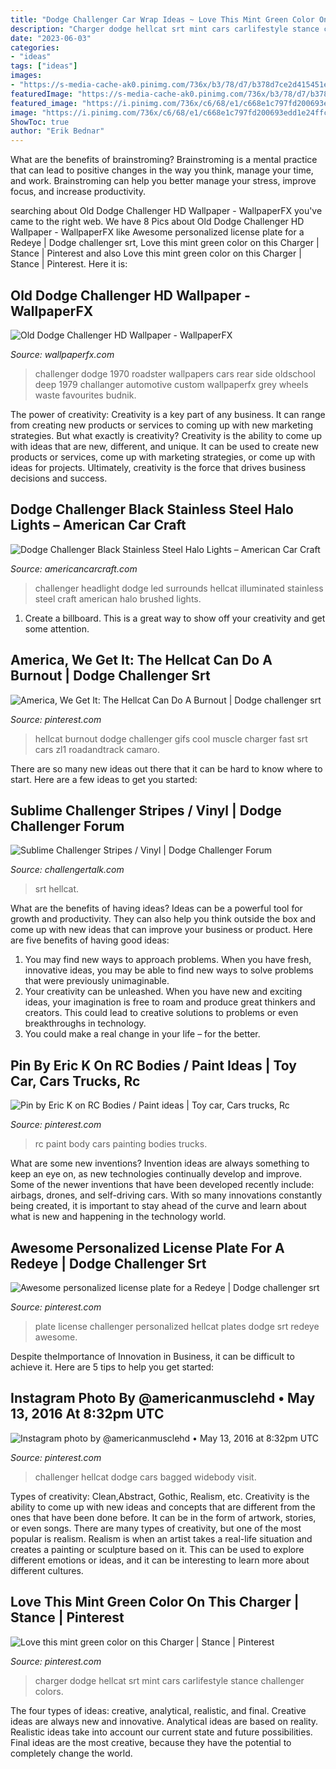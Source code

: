 ```yaml
---
title: "Dodge Challenger Car Wrap Ideas ~ Love This Mint Green Color On This Charger"
description: "Charger dodge hellcat srt mint cars carlifestyle stance challenger colors"
date: "2023-06-03"
categories:
- "ideas"
tags: ["ideas"]
images:
- "https://s-media-cache-ak0.pinimg.com/736x/b3/78/d7/b378d7ce2d415451ed6e7c89cec51a49.jpg"
featuredImage: "https://s-media-cache-ak0.pinimg.com/736x/b3/78/d7/b378d7ce2d415451ed6e7c89cec51a49.jpg"
featured_image: "https://i.pinimg.com/736x/c6/68/e1/c668e1c797fd200693edd1e24ffcbd6d.jpg"
image: "https://i.pinimg.com/736x/c6/68/e1/c668e1c797fd200693edd1e24ffcbd6d.jpg"
ShowToc: true
author: "Erik Bednar"
---
```



What are the benefits of brainstroming?
Brainstroming is a mental practice that can lead to positive changes in the way you think, manage your time, and work. Brainstroming can help you better manage your stress, improve focus, and increase productivity.

	

		
searching about Old Dodge Challenger HD Wallpaper - WallpaperFX you've came to the right web. We have 8 Pics about Old Dodge Challenger HD Wallpaper - WallpaperFX like Awesome personalized license plate for a Redeye | Dodge challenger srt, Love this mint green color on this Charger | Stance | Pinterest and also Love this mint green color on this Charger | Stance | Pinterest. Here it is:
		
    
## Old Dodge Challenger HD Wallpaper - WallpaperFX

<img loading=lazy src="https://wallpaperfx.com/uploads/wallpapers/2012/03/01/8355/preview_old-dodge-challenger.jpeg" onerror="this.onerror=null;this.src='https://tse2.mm.bing.net/th?id=OIP.epOJSnXjAEGP7-AQg61UkwHaEK&amp;pid=15.1';" alt="Old Dodge Challenger HD Wallpaper - WallpaperFX">

_Source: wallpaperfx.com_

>challenger dodge 1970 roadster wallpapers cars rear side oldschool deep 1979 challanger automotive custom wallpaperfx grey wheels waste favourites budnik. 

	

The power of creativity:
Creativity is a key part of any business. It can range from creating new products or services to coming up with new marketing strategies. But what exactly is creativity?
Creativity is the ability to come up with ideas that are new, different, and unique. It can be used to create new products or services, come up with marketing strategies, or come up with ideas for projects. Ultimately, creativity is the force that drives business decisions and success.

    
## Dodge Challenger Black Stainless Steel Halo Lights – American Car Craft

<img loading=lazy src="https://cdn.shopify.com/s/files/1/0985/6994/products/2015-2018-dodge-challenger-led-headlight-surrounds-american-car-craft-507579.jpg?v=1552409407" onerror="this.onerror=null;this.src='https://tse4.mm.bing.net/th?id=OIP.HcMqlAUbuON-QI3kBmN7eAHaE8&amp;pid=15.1';" alt="Dodge Challenger Black Stainless Steel Halo Lights – American Car Craft">

_Source: americancarcraft.com_

>challenger headlight dodge led surrounds hellcat illuminated stainless steel craft american halo brushed lights. 

	

1. Create a billboard. This is a great way to show off your creativity and get some attention.

    
## America, We Get It: The Hellcat Can Do A Burnout | Dodge Challenger Srt

<img loading=lazy src="https://i.pinimg.com/originals/9b/76/09/9b76090e7bb6b479f42bdfc30de44441.gif" onerror="this.onerror=null;this.src='https://tse3.mm.bing.net/th?id=OIP.XPp5748sjNFytvyff8ZvpQHaDK&amp;pid=15.1';" alt="America, We Get It: The Hellcat Can Do A Burnout | Dodge challenger srt">

_Source: pinterest.com_

>hellcat burnout dodge challenger gifs cool muscle charger fast srt cars zl1 roadandtrack camaro. 

	

There are so many new ideas out there that it can be hard to know where to start. Here are a few ideas to get you started: 

    
## Sublime Challenger Stripes / Vinyl | Dodge Challenger Forum

<img loading=lazy src="https://dqzrr9k4bjpzk.cloudfront.net/images/16058311/972028268.jpg" onerror="this.onerror=null;this.src='https://tse2.mm.bing.net/th?id=OIP.zRI7yL2IrDLpMzM8Nv10ZAHaEq&amp;pid=15.1';" alt="Sublime Challenger Stripes / Vinyl | Dodge Challenger Forum">

_Source: challengertalk.com_

>srt hellcat. 

	

What are the benefits of having ideas?
Ideas can be a powerful tool for growth and productivity. They can also help you think outside the box and come up with new ideas that can improve your business or product. Here are five benefits of having good ideas: 
1. You may find new ways to approach problems. When you have fresh, innovative ideas, you may be able to find new ways to solve problems that were previously unimaginable. 
2. Your creativity can be unleashed. When you have new and exciting ideas, your imagination is free to roam and produce great thinkers and creators. This could lead to creative solutions to problems or even breakthroughs in technology. 
3. You could make a real change in your life – for the better.

    
## Pin By Eric K On RC Bodies / Paint Ideas | Toy Car, Cars Trucks, Rc

<img loading=lazy src="https://i.pinimg.com/736x/32/69/8d/32698d2f6bd7f21e34bfb194b5d5e3a8.jpg" onerror="this.onerror=null;this.src='https://tse1.mm.bing.net/th?id=OIP.HgiZEyV2wwocNySts6E_fgHaHa&amp;pid=15.1';" alt="Pin by Eric K on RC Bodies / Paint ideas | Toy car, Cars trucks, Rc">

_Source: pinterest.com_

>rc paint body cars painting bodies trucks. 

	

What are some new inventions?
Invention ideas are always something to keep an eye on, as new technologies continually develop and improve. Some of the newer inventions that have been developed recently include: airbags, drones, and self-driving cars. With so many innovations constantly being created, it is important to stay ahead of the curve and learn about what is new and happening in the technology world.

    
## Awesome Personalized License Plate For A Redeye | Dodge Challenger Srt

<img loading=lazy src="https://i.pinimg.com/736x/c6/68/e1/c668e1c797fd200693edd1e24ffcbd6d.jpg" onerror="this.onerror=null;this.src='https://tse4.mm.bing.net/th?id=OIP.pMU75RT9lzZjhnD85TK3mwHaHW&amp;pid=15.1';" alt="Awesome personalized license plate for a Redeye | Dodge challenger srt">

_Source: pinterest.com_

>plate license challenger personalized hellcat plates dodge srt redeye awesome. 

	

Despite theImportance of Innovation in Business, it can be difficult to achieve it. Here are 5 tips to help you get started: 

    
## Instagram Photo By @americanmusclehd • May 13, 2016 At 8:32pm UTC

<img loading=lazy src="https://i.pinimg.com/736x/b1/01/a1/b101a119fca241ffa5fa7f866196a40f--gt-cars-dodge-challenger.jpg" onerror="this.onerror=null;this.src='https://tse4.mm.bing.net/th?id=OIP._f2J4fR7-xtAiY6iK5cmWAHaHa&amp;pid=15.1';" alt="Instagram photo by @americanmusclehd • May 13, 2016 at 8:32pm UTC">

_Source: pinterest.com_

>challenger hellcat dodge cars bagged widebody visit. 

	

Types of creativity: Clean,Abstract, Gothic, Realism, etc.
Creativity is the ability to come up with new ideas and concepts that are different from the ones that have been done before. It can be in the form of artwork, stories, or even songs. There are many types of creativity, but one of the most popular is realism. Realism is when an artist takes a real-life situation and creates a painting or sculpture based on it. This can be used to explore different emotions or ideas, and it can be interesting to learn more about different cultures.

    
## Love This Mint Green Color On This Charger | Stance | Pinterest

<img loading=lazy src="https://s-media-cache-ak0.pinimg.com/736x/b3/78/d7/b378d7ce2d415451ed6e7c89cec51a49.jpg" onerror="this.onerror=null;this.src='https://tse2.mm.bing.net/th?id=OIP.S5fNqqMX-hXSGd6Z1tkcrgHaHV&amp;pid=15.1';" alt="Love this mint green color on this Charger | Stance | Pinterest">

_Source: pinterest.com_

>charger dodge hellcat srt mint cars carlifestyle stance challenger colors. 

	

The four types of ideas: creative, analytical, realistic, and final.
Creative ideas are always new and innovative. Analytical ideas are based on reality. Realistic ideas take into account our current state and future possibilities. Final ideas are the most creative, because they have the potential to completely change the world.

